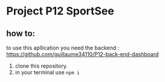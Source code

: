 # Project P12 SportSee

## how to:
to use this apllication you need the backend : https://github.com/guillaume34110/P12-back-end-dashboard
  1. clone this repository.
  2. in your terminal use ``` npm i ```

